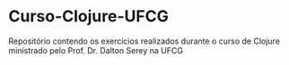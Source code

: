 # Curso-Clojure-UFCG
Repositório contendo os exercícios realizados durante o curso de Clojure ministrado pelo Prof. Dr. Dalton Serey na UFCG 
